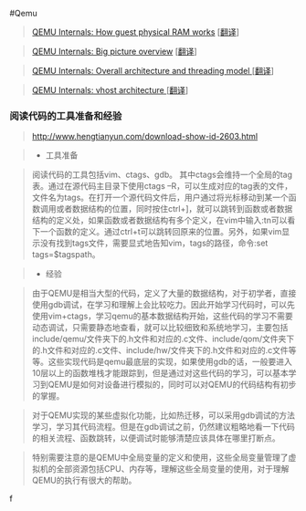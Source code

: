 #Qemu

> [QEMU Internals: How guest physical RAM works](http://blog.vmsplice.net/2016/01/qemu-internals-how-guest-physical-ram.html) [[翻译](https://www.ibm.com/developerworks/community/blogs/5144904d-5d75-45ed-9d2b-cf1754ee936a/entry/20160921?lang=zh)]

> [QEMU Internals: Big picture overview](http://blog.vmsplice.net/2011/03/qemu-internals-big-picture-overview.html) [[翻译](https://www.ibm.com/developerworks/community/blogs/5144904d-5d75-45ed-9d2b-cf1754ee936a/entry/20160805?lang=zh)]

> [QEMU Internals: Overall architecture and threading model
](http://blog.vmsplice.net/2011/03/qemu-internals-overall-architecture-and.html) [[翻译](https://www.ibm.com/developerworks/community/blogs/5144904d-5d75-45ed-9d2b-cf1754ee936a/entry/20161222?lang=en)]

> [QEMU Internals: vhost architecture
](http://blog.vmsplice.net/2011/09/qemu-internals-vhost-architecture.html) [[翻译](http://www.cnblogs.com/scottieyuyang/p/6050798.html)]

### 阅读代码的工具准备和经验
> http://www.hengtianyun.com/download-show-id-2603.html 

> * 工具准备

> 阅读代码的工具包括vim、ctags、gdb。
其中ctags会维持一个全局的tag表。通过在源代码主目录下使用ctags –R，可以生成对应的tag表的文件，文件名为tags。在打开一个源代码文件后，用户通过将光标移动到某一个函数调用或者数据结构的位置，同时按住ctrl+]，就可以跳转到函数或者数据结构的定义处，如果函数或者数据结构有多个定义，在vim中输入:tn可以看下一个函数的定义。通过ctrl+t可以跳转回原来的位置。另外，如果vim显示没有找到tags文件，需要显式地告知vim，tags的路径，命令:set tags=$tagspath。

> * 经验

>由于QEMU是相当大型的代码，定义了大量的数据结构，对于初学者，直接使用gdb调试，在学习和理解上会比较吃力。因此开始学习代码时，可以先使用vim+ctags，学习qemu的基本数据结构开始，这些代码的学习不需要动态调试，只需要静态地查看，就可以比较细致和系统地学习，主要包括include/qemu/文件夹下的.h文件和对应的.c文件、include/qom/文件夹下的.h文件和对应的.c文件、include/hw/文件夹下的.h文件和对应的.c文件等等。这些实现代码是qemu最底层的实现，如果使用gdb的话，一般要进入10层以上的函数堆栈才能跟踪到，但是通过对这些代码的学习，可以基本学习到QEMU是如何对设备进行模拟的，同时可以对QEMU的代码结构有初步的掌握。

>对于QEMU实现的某些虚拟化功能，比如热迁移，可以采用gdb调试的方法学习，学习其代码流程。但是在gdb调试之前，仍然建议粗略地看一下代码的相关流程、函数跳转，以便调试时能够清楚应该具体在哪里打断点。

>特别需要注意的是QEMU中全局变量的定义和使用，这些全局变量管理了虚拟机的全部资源包括CPU、内存等，理解这些全局变量的使用，对于理解QEMU的执行有很大的帮助。


f